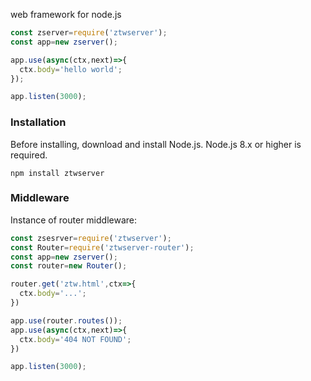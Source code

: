 web framework for node.js


```js
const zserver=require('ztwserver');
const app=new zserver();

app.use(async(ctx,next)=>{
  ctx.body='hello world';
});

app.listen(3000);

```

### Installation

Before installing, download and install Node.js. Node.js 8.x or higher is required.
```shell
npm install ztwserver

```

### Middleware

Instance of router middleware:
```js
const zsesrver=require('ztwserver');
const Router=require('ztwserver-router');
const app=new zserver();
const router=new Router();

router.get('ztw.html',ctx=>{
  ctx.body='...';
})

app.use(router.routes());
app.use(async(ctx,next)=>{
  ctx.body='404 NOT FOUND';
})

app.listen(3000);

```
